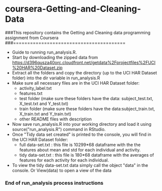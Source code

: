 # coursera-Getting-and-Cleaning-Data

###This repository contains the Getting and Cleaning data programming assignment from Coursera
###========================================


 - Guide to running run_analysis.R. 
 - Start by downloading the zipped data from https://d396qusza40orc.cloudfront.net/getdata%2Fprojectfiles%2FUCI%20HAR%20Dataset.zip
 - Extract all the folders and copy the directory (up to the UCI HAR Dataset folder) into the dir variable in run_analysis.R
 - Make sure all necessary files are in the UCI HAR Dataset folder:
   - activity_label.txt
   - features.txt
   - test folder (make sure these folders have the data: subject_test.txt, X_test.txt and Y_test.txt)
   - train folder (make sure these folders have the data:subject_train.txt, X_train.txt and Y_train.txt) 
   - other README files with description
 - Now save run_analysis.R into your working directory and load it using source("run_analysis.R") command in RStudio. 
 - Once "Tidy data set created" is printed to the console, you will find in the UCI HAR Dataset folder:
   - full data-set.txt : this file is 10299*68 dataframe with the the features about mean and std for each individual and activity.
   - tidy data-set.txt : this file is 180*68 dataframe with the averages of features for each activity for each individual.
 - To view the tidy data-set.txt data simply call the object "data" in the console. Or View(data) to open a view of the data
 


### End of run_analysis process instructions
